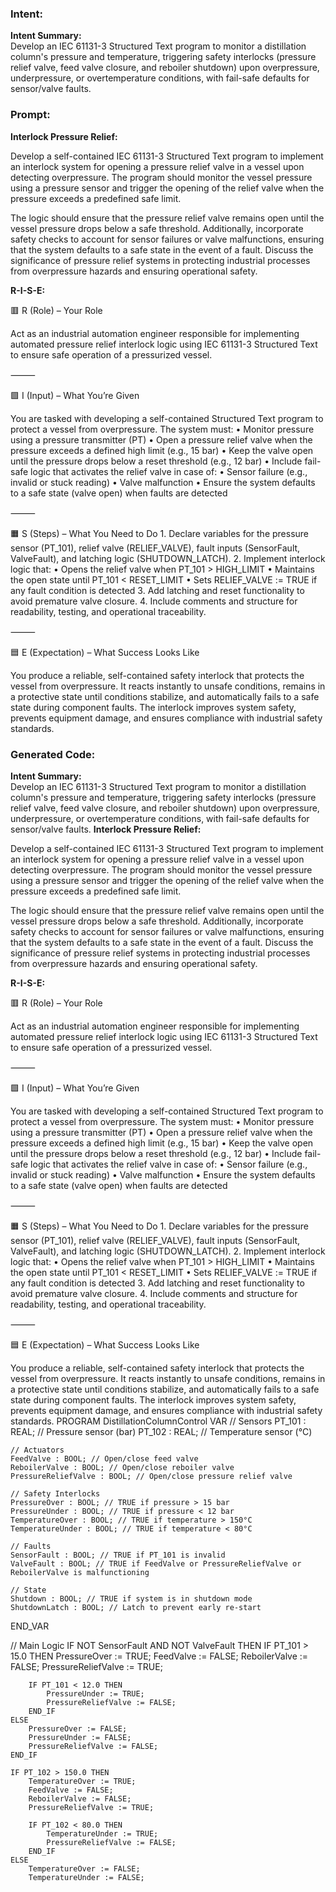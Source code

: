 ### Intent:
**Intent Summary:**  
Develop an IEC 61131-3 Structured Text program to monitor a distillation column's pressure and temperature, triggering safety interlocks (pressure relief valve, feed valve closure, and reboiler shutdown) upon overpressure, underpressure, or overtemperature conditions, with fail-safe defaults for sensor/valve faults.

### Prompt:
**Interlock Pressure Relief:**

Develop a self-contained IEC 61131-3 Structured Text program to implement an interlock system for opening a pressure relief valve in a vessel upon detecting overpressure. The program should monitor the vessel pressure using a pressure sensor and trigger the opening of the relief valve when the pressure exceeds a predefined safe limit.

The logic should ensure that the pressure relief valve remains open until the vessel pressure drops below a safe threshold. Additionally, incorporate safety checks to account for sensor failures or valve malfunctions, ensuring that the system defaults to a safe state in the event of a fault. Discuss the significance of pressure relief systems in protecting industrial processes from overpressure hazards and ensuring operational safety.

**R-I-S-E:**

🟥 R (Role) – Your Role

Act as an industrial automation engineer responsible for implementing automated pressure relief interlock logic using IEC 61131-3 Structured Text to ensure safe operation of a pressurized vessel.

⸻

🟩 I (Input) – What You’re Given

You are tasked with developing a self-contained Structured Text program to protect a vessel from overpressure. The system must:
	•	Monitor pressure using a pressure transmitter (PT)
	•	Open a pressure relief valve when the pressure exceeds a defined high limit (e.g., 15 bar)
	•	Keep the valve open until the pressure drops below a reset threshold (e.g., 12 bar)
	•	Include fail-safe logic that activates the relief valve in case of:
	•	Sensor failure (e.g., invalid or stuck reading)
	•	Valve malfunction
	•	Ensure the system defaults to a safe state (valve open) when faults are detected

⸻

🟧 S (Steps) – What You Need to Do
	1.	Declare variables for the pressure sensor (PT_101), relief valve (RELIEF_VALVE), fault inputs (SensorFault, ValveFault), and latching logic (SHUTDOWN_LATCH).
	2.	Implement interlock logic that:
	•	Opens the relief valve when PT_101 > HIGH_LIMIT
	•	Maintains the open state until PT_101 < RESET_LIMIT
	•	Sets RELIEF_VALVE := TRUE if any fault condition is detected
	3.	Add latching and reset functionality to avoid premature valve closure.
	4.	Include comments and structure for readability, testing, and operational traceability.

⸻

🟦 E (Expectation) – What Success Looks Like

You produce a reliable, self-contained safety interlock that protects the vessel from overpressure. It reacts instantly to unsafe conditions, remains in a protective state until conditions stabilize, and automatically fails to a safe state during component faults. The interlock improves system safety, prevents equipment damage, and ensures compliance with industrial safety standards.

### Generated Code:
**Intent Summary:**  
Develop an IEC 61131-3 Structured Text program to monitor a distillation column's pressure and temperature, triggering safety interlocks (pressure relief valve, feed valve closure, and reboiler shutdown) upon overpressure, underpressure, or overtemperature conditions, with fail-safe defaults for sensor/valve faults.
**Interlock Pressure Relief:**

Develop a self-contained IEC 61131-3 Structured Text program to implement an interlock system for opening a pressure relief valve in a vessel upon detecting overpressure. The program should monitor the vessel pressure using a pressure sensor and trigger the opening of the relief valve when the pressure exceeds a predefined safe limit.

The logic should ensure that the pressure relief valve remains open until the vessel pressure drops below a safe threshold. Additionally, incorporate safety checks to account for sensor failures or valve malfunctions, ensuring that the system defaults to a safe state in the event of a fault. Discuss the significance of pressure relief systems in protecting industrial processes from overpressure hazards and ensuring operational safety.

**R-I-S-E:**

🟥 R (Role) – Your Role

Act as an industrial automation engineer responsible for implementing automated pressure relief interlock logic using IEC 61131-3 Structured Text to ensure safe operation of a pressurized vessel.

⸻

🟩 I (Input) – What You’re Given

You are tasked with developing a self-contained Structured Text program to protect a vessel from overpressure. The system must:
	•	Monitor pressure using a pressure transmitter (PT)
	•	Open a pressure relief valve when the pressure exceeds a defined high limit (e.g., 15 bar)
	•	Keep the valve open until the pressure drops below a reset threshold (e.g., 12 bar)
	•	Include fail-safe logic that activates the relief valve in case of:
	•	Sensor failure (e.g., invalid or stuck reading)
	•	Valve malfunction
	•	Ensure the system defaults to a safe state (valve open) when faults are detected

⸻

🟧 S (Steps) – What You Need to Do
	1.	Declare variables for the pressure sensor (PT_101), relief valve (RELIEF_VALVE), fault inputs (SensorFault, ValveFault), and latching logic (SHUTDOWN_LATCH).
	2.	Implement interlock logic that:
	•	Opens the relief valve when PT_101 > HIGH_LIMIT
	•	Maintains the open state until PT_101 < RESET_LIMIT
	•	Sets RELIEF_VALVE := TRUE if any fault condition is detected
	3.	Add latching and reset functionality to avoid premature valve closure.
	4.	Include comments and structure for readability, testing, and operational traceability.

⸻

🟦 E (Expectation) – What Success Looks Like

You produce a reliable, self-contained safety interlock that protects the vessel from overpressure. It reacts instantly to unsafe conditions, remains in a protective state until conditions stabilize, and automatically fails to a safe state during component faults. The interlock improves system safety, prevents equipment damage, and ensures compliance with industrial safety standards.
PROGRAM DistillationColumnControl
VAR
    // Sensors
    PT_101 : REAL; // Pressure sensor (bar)
    PT_102 : REAL; // Temperature sensor (°C)

    // Actuators
    FeedValve : BOOL; // Open/close feed valve
    ReboilerValve : BOOL; // Open/close reboiler valve
    PressureReliefValve : BOOL; // Open/close pressure relief valve

    // Safety Interlocks
    PressureOver : BOOL; // TRUE if pressure > 15 bar
    PressureUnder : BOOL; // TRUE if pressure < 12 bar
    TemperatureOver : BOOL; // TRUE if temperature > 150°C
    TemperatureUnder : BOOL; // TRUE if temperature < 80°C

    // Faults
    SensorFault : BOOL; // TRUE if PT_101 is invalid
    ValveFault : BOOL; // TRUE if FeedValve or PressureReliefValve or ReboilerValve is malfunctioning

    // State
    Shutdown : BOOL; // TRUE if system is in shutdown mode
    ShutdownLatch : BOOL; // Latch to prevent early re-start
END_VAR

// Main Logic
IF NOT SensorFault AND NOT ValveFault THEN
    IF PT_101 > 15.0 THEN
        PressureOver := TRUE;
        FeedValve := FALSE;
        ReboilerValve := FALSE;
        PressureReliefValve := TRUE;
   
        IF PT_101 < 12.0 THEN
            PressureUnder := TRUE;
            PressureReliefValve := FALSE;
        END_IF
    ELSE
        PressureOver := FALSE;
        PressureUnder := FALSE;
        PressureReliefValve := FALSE;
    END_IF

    IF PT_102 > 150.0 THEN
        TemperatureOver := TRUE;
        FeedValve := FALSE;
        ReboilerValve := FALSE;
        PressureReliefValve := TRUE;
   
        IF PT_102 < 80.0 THEN
            TemperatureUnder := TRUE;
            PressureReliefValve := FALSE;
        END_IF
    ELSE
        TemperatureOver := FALSE;
        TemperatureUnder := FALSE;
